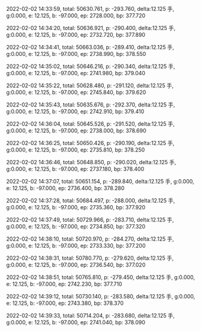 2022-02-02 14:33:59, total: 50630.761, p: -293.760, delta:12.125 手, g:0.000, e: 12.125, b: -97.000, ep: 2728.000, bp: 377.720

2022-02-02 14:34:20, total: 50636.921, p: -290.400, delta:12.125 手, g:0.000, e: 12.125, b: -97.000, ep: 2732.720, bp: 377.890

2022-02-02 14:34:41, total: 50663.036, p: -289.410, delta:12.125 手, g:0.000, e: 12.125, b: -97.000, ep: 2738.990, bp: 378.550

2022-02-02 14:35:02, total: 50646.216, p: -290.340, delta:12.125 手, g:0.000, e: 12.125, b: -97.000, ep: 2741.980, bp: 379.040

2022-02-02 14:35:22, total: 50628.480, p: -291.120, delta:12.125 手, g:0.000, e: 12.125, b: -97.000, ep: 2745.840, bp: 379.620

2022-02-02 14:35:43, total: 50635.676, p: -292.370, delta:12.125 手, g:0.000, e: 12.125, b: -97.000, ep: 2742.910, bp: 379.410

2022-02-02 14:36:04, total: 50645.526, p: -291.520, delta:12.125 手, g:0.000, e: 12.125, b: -97.000, ep: 2738.000, bp: 378.690

2022-02-02 14:36:25, total: 50650.426, p: -290.190, delta:12.125 手, g:0.000, e: 12.125, b: -97.000, ep: 2735.810, bp: 378.250

2022-02-02 14:36:46, total: 50648.850, p: -290.020, delta:12.125 手, g:0.000, e: 12.125, b: -97.000, ep: 2737.180, bp: 378.400

2022-02-02 14:37:07, total: 50651.154, p: -289.840, delta:12.125 手, g:0.000, e: 12.125, b: -97.000, ep: 2736.400, bp: 378.280

2022-02-02 14:37:28, total: 50684.497, p: -288.000, delta:12.125 手, g:0.000, e: 12.125, b: -97.000, ep: 2735.360, bp: 377.920

2022-02-02 14:37:49, total: 50729.966, p: -283.710, delta:12.125 手, g:0.000, e: 12.125, b: -97.000, ep: 2734.850, bp: 377.320

2022-02-02 14:38:10, total: 50720.970, p: -284.270, delta:12.125 手, g:0.000, e: 12.125, b: -97.000, ep: 2733.330, bp: 377.200

2022-02-02 14:38:31, total: 50780.770, p: -279.620, delta:12.125 手, g:0.000, e: 12.125, b: -97.000, ep: 2736.540, bp: 377.020

2022-02-02 14:38:51, total: 50765.810, p: -279.450, delta:12.125 手, g:0.000, e: 12.125, b: -97.000, ep: 2742.230, bp: 377.710

2022-02-02 14:39:12, total: 50730.140, p: -283.580, delta:12.125 手, g:0.000, e: 12.125, b: -97.000, ep: 2743.380, bp: 378.370

2022-02-02 14:39:33, total: 50714.204, p: -283.680, delta:12.125 手, g:0.000, e: 12.125, b: -97.000, ep: 2741.040, bp: 378.090